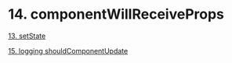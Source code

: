 # 14. componentWillReceiveProps

[13. setState](https://github.com/xgirma/react-lifecycles/tree/master/chapters/13)


[15. logging shouldComponentUpdate](https://github.com/xgirma/react-lifecycles/tree/master/chapters/15)